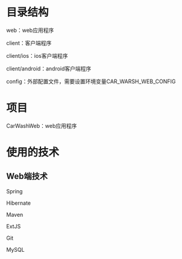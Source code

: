 # 目录结构
web：web应用程序

client：客户端程序

client/ios：ios客户端程序

client/android：android客户端程序

config：外部配置文件，需要设置环境变量CAR_WARSH_WEB_CONFIG
# 项目
CarWashWeb：web应用程序
# 使用的技术
## Web端技术
Spring

Hibernate

Maven

ExtJS

Git

MySQL
